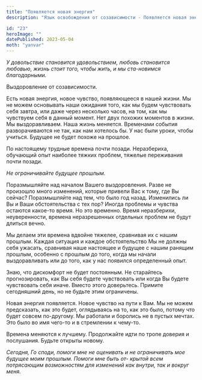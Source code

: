 ```yaml
---
title: "Появляется новая энергия"
description: "Язык освобождения от созависимости - Появляется новая энергия"

id: "23"
heroImage: ""
datePublished: 2023-05-04
moth: "yanvar"
---
```


_У_ _довольствие_ _становится_ _удовольствием,_ _любовь_ _становится_
_любовью,_ _жизнь_ _стоит_ _того,_ _чтобы_ _жить,_ _и_ _мы_ _ста-новимся_
_благодарными._

Выздоровление от созависимости.

Есть новая энергия, новое чувство, появляющееся в нашей жизни. Мы не можем
основывать наши ожидания того, как мы будем чувствовать себя завтра, или даже
через несколько часов, на том, как мы чувствуем себя в данный момент. Нет двух
похожих моментов в жизни. Мы выздоравливаем. Наша жизнь меняется. Временами
события разворачиваются не так, как нам хотелось бы. У нас были уроки, чтобы
учиться. Будущее не будет похоже на прошлое.

По настоящему трудные времена почти позади. Неразбериха, обучающий опыт
наиболее тяжких проблем, тяжелые переживания почти позади.

_Не ограничивайте будущее прошлым._

Поразмышляйте над началом Вашего выздоровления. Разве не произошло много
изменений, которые привели Вас к тому, где Вы сейчас? Поразмышляйте над тем,
что было год назад. Изменились ли Вы и Ваши обстоятельства с тех пор? Иногда
проблемы и чувства остаются какое-то время. Но это временно. Время
неразберихи, неуверенности, времена неразрешенных отдельных проблем не будут
длиться вечно.

Мы делаем эти времена вдвойне тяжелее, сравнивая их с нашим прошлым. Каждая
ситуация и каждое обстоятельство Мы не должны себя ужасать, сравнивая наше
настоящее и будущее с нашим ранящим прошлым, особенно с прошлым до того, когда
мы начали выздоравливать или до того, как у нас появился определенный опыт.

Знаю, что дискомфорт не будет постоянным. Не старайтесь прогнозировать, как Вы
себя будете чувствовать или когда Вы будете чувствовать себя иначе. Вместо
этого доверьтесь. Примите сегодняшний день, но не будьте этим ограничены.

Новая энергия появляется. Новое чувство на пути к Вам. Мы не можем
предсказать, как это будет, оглядываясь на то, как это было, потому что будет
совсем по-другому. Мы работали и боролись не в пустых мечтах. Это было во имя
чего-то и в стремлении к чему-то.

Времена меняются к лучшему. Продолжайте идти по тропе доверия и послушания.
Будьте открыты новому.

_Сегодня,_ _Го_ _споди,_ _помоги_ _мне_ _не_ _оценивать_ _и_ _не_
_ограничивать_ _мое_ _будущее_ _моим_ _прошлым._ _Помоги_ _мне_ _быть_ _от-
крытой_ _всем_ _потрясающим_ _возможностям_ _для_ _изменений_ _как_ _внутри,_
_так_ _и_ _вокруг_ _меня._

